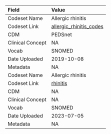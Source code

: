 |Field            |Value                   |
|:----------------|:-----------------------|
|Codeset Name     |Allergic rhinitis       |
|Codeset Link     |[allergic_rhinitis_codes](https://github.com/PEDSnet/Variable-Dictionary/blob/main/conditions/allergic_rhinitis_codes.csv)|
|CDM              |PEDSnet                 |
|Clinical Concept |NA                      |
|Vocab            |SNOMED                  |
|Date Uploaded    |2019-10-08              |
|Metadata         |NA                      |
|Codeset Name     |Allergic rhinitis       |
|Codeset Link     |[rhinitis](https://github.com/PEDSnet/Variable-Dictionary/blob/main/conditions/rhinitis.csv)|
|CDM              |NA                      |
|Clinical Concept |NA                      |
|Vocab            |SNOMED                  |
|Date Uploaded    |2023-07-05              |
|Metadata         |NA                      |
